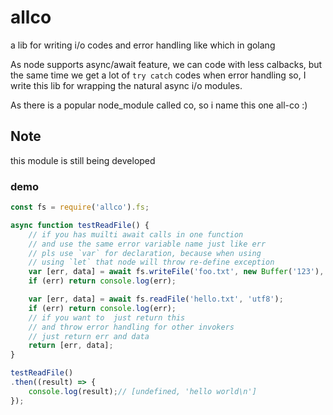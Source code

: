 # allco 

a lib for writing i/o codes and error handling like which in golang

  As node supports async/await feature, we can code with less calbacks, but the same time we get a lot of `try catch` codes when error handling
so, I write this lib for wrapping the natural async i/o modules.

 As there is a popular node_module called co, so  i name this one all-co :)

## Note
this module is still being developed

### demo

```javascript
const fs = require('allco').fs;

async function testReadFile() {
	// if you has muilti await calls in one function
	// and use the same error variable name just like err
	// pls use `var` for declaration, because when using
	// using `let` that node will throw re-define exception
	var [err, data] = await fs.writeFile('foo.txt', new Buffer('123'), 'utf8');
	if (err) return console.log(err);

	var [err, data] = await fs.readFile('hello.txt', 'utf8');
	if (err) return console.log(err);
	// if you want to  just return this 
	// and throw error handling for other invokers
	// just return err and data
	return [err, data];
}

testReadFile()
.then((result) => {
	console.log(result);// [undefined, 'hello world\n']
});
```
